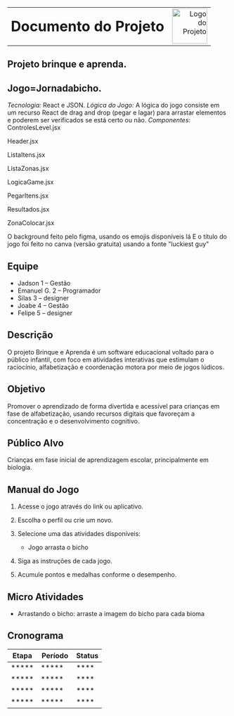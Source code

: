 <table style="width: 100%;">
  <tr>
    <td style="vertical-align: middle; padding-right: 10px;">
      <h1 style="margin: 0;">Documento do Projeto</h1>
    </td>
    <td style="vertical-align: middle; text-align: right;">
      <img src="imagens/logo.png" alt="Logo do Projeto" width="80">
    </td>
  </tr>
</table>


## Projeto brinque e aprenda.

##  Jogo=Jornadabicho.

*Tecnologia:* React e JSON.
*Lógica do Jogo:* A lógica do jogo consiste em um recurso React de drag and drop (pegar e lagar) para arrastar elementos e poderem ser verificados se está certo ou não.
*Componentes:*
ControlesLevel.jsx

Header.jsx

ListaItens.jsx

ListaZonas.jsx

LogicaGame.jsx

PegarItens.jsx

Resultados.jsx

ZonaColocar.jsx


O background feito pelo figma, usando os emojis disponíveis lá
E o título do jogo foi feito no canva (versão gratuita) usando a fonte "luckiest guy"

## Equipe 
- Jadson 1 – Gestão
- Emanuel G. 2 – Programador
- Silas 3 – designer
- Joabe 4 – Gestão
- Felipe 5 – designer
## Descrição

O projeto Brinque e Aprenda é um software educacional voltado para o público infantil, com foco em atividades interativas que estimulam o raciocínio, alfabetização e coordenação motora por meio de jogos lúdicos.

## Objetivo

Promover o aprendizado de forma divertida e acessível para crianças em fase de alfabetização, usando recursos digitais que favoreçam a concentração e o desenvolvimento cognitivo.

## Público Alvo

Crianças em fase inicial de aprendizagem escolar, principalmente em biologia.

## Manual do Jogo

1. Acesse o jogo através do link ou aplicativo.
2. Escolha o perfil ou crie um novo.
3. Selecione uma das atividades disponíveis:
   - Jogo arrasta o bicho
   
5. Siga as instruções de cada jogo.
6. Acumule pontos e medalhas conforme o desempenho.

## Micro Atividades

- Arrastando o bicho: arraste a imagem do bicho para cada bioma

## Cronograma

| Etapa               | Período               | Status       |
|---------------------|-----------------------|------------  |
| *****      |  *****       | **** |
| *****      |  *****       | **** |
| *****      |  *****       | **** |
| *****      |  *****       | **** |
